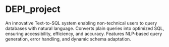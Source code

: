 # DEPI_project
An innovative Text-to-SQL system enabling non-technical users to query databases with natural language. Converts plain queries into optimized SQL, ensuring accessibility, efficiency, and accuracy. Features NLP-based query generation, error handling, and dynamic schema adaptation.
